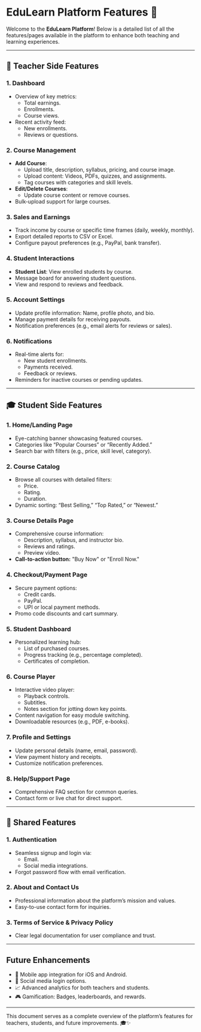 # **EduLearn Platform Features** 🚀

Welcome to the **EduLearn Platform**! Below is a detailed list of all the features/pages available in the platform to enhance both teaching and learning experiences.

---

## **📘 Teacher Side Features**

### **1. Dashboard**

- Overview of key metrics:
  - Total earnings.
  - Enrollments.
  - Course views.
- Recent activity feed:
  - New enrollments.
  - Reviews or questions.

### **2. Course Management**

- **Add Course**:
  - Upload title, description, syllabus, pricing, and course image.
  - Upload content: Videos, PDFs, quizzes, and assignments.
  - Tag courses with categories and skill levels.
- **Edit/Delete Courses**:
  - Update course content or remove courses.
- Bulk-upload support for large courses.

### **3. Sales and Earnings**

- Track income by course or specific time frames (daily, weekly, monthly).
- Export detailed reports to CSV or Excel.
- Configure payout preferences (e.g., PayPal, bank transfer).

### **4. Student Interactions**

- **Student List**: View enrolled students by course.
- Message board for answering student questions.
- View and respond to reviews and feedback.

### **5. Account Settings**

- Update profile information: Name, profile photo, and bio.
- Manage payment details for receiving payouts.
- Notification preferences (e.g., email alerts for reviews or sales).

### **6. Notifications**

- Real-time alerts for:
  - New student enrollments.
  - Payments received.
  - Feedback or reviews.
- Reminders for inactive courses or pending updates.

---

## **🎓 Student Side Features**

### **1. Home/Landing Page**

- Eye-catching banner showcasing featured courses.
- Categories like “Popular Courses” or “Recently Added.”
- Search bar with filters (e.g., price, skill level, category).

### **2. Course Catalog**

- Browse all courses with detailed filters:
  - Price.
  - Rating.
  - Duration.
- Dynamic sorting: “Best Selling,” “Top Rated,” or “Newest.”

### **3. Course Details Page**

- Comprehensive course information:
  - Description, syllabus, and instructor bio.
  - Reviews and ratings.
  - Preview video.
- **Call-to-action button:** "Buy Now" or "Enroll Now."

### **4. Checkout/Payment Page**

- Secure payment options:
  - Credit cards.
  - PayPal.
  - UPI or local payment methods.
- Promo code discounts and cart summary.

### **5. Student Dashboard**

- Personalized learning hub:
  - List of purchased courses.
  - Progress tracking (e.g., percentage completed).
  - Certificates of completion.

### **6. Course Player**

- Interactive video player:
  - Playback controls.
  - Subtitles.
  - Notes section for jotting down key points.
- Content navigation for easy module switching.
- Downloadable resources (e.g., PDF, e-books).

### **7. Profile and Settings**

- Update personal details (name, email, password).
- View payment history and receipts.
- Customize notification preferences.

### **8. Help/Support Page**

- Comprehensive FAQ section for common queries.
- Contact form or live chat for direct support.

---

## **🔗 Shared Features**

### **1. Authentication**

- Seamless signup and login via:
  - Email.
  - Social media integrations.
- Forgot password flow with email verification.

### **2. About and Contact Us**

- Professional information about the platform’s mission and values.
- Easy-to-use contact form for inquiries.

### **3. Terms of Service & Privacy Policy**

- Clear legal documentation for user compliance and trust.

---

## **Future Enhancements**

- 📱 Mobile app integration for iOS and Android.
- 🔗 Social media login options.
- 📈 Advanced analytics for both teachers and students.
- 🎮 Gamification: Badges, leaderboards, and rewards.

---

This document serves as a complete overview of the platform’s features for teachers, students, and future improvements. 🎓✨
